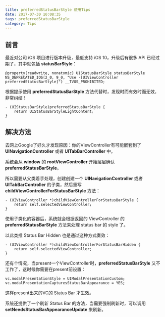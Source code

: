 ```yaml
---
title: preferredStatusBarStyle 使用Tips
date: 2017-07-30 10:08:35
tags: preferredStatusBarStyle
category: Tips
---
```


## 前言

最近对公司 iOS 项目进行版本升级，最低支持 iOS 10，升级后有很多 API 已经过期了，其中就包括 **statusBarStyle**：

```objc
@property(readwrite, nonatomic) UIStatusBarStyle statusBarStyle NS_DEPRECATED_IOS(2_0, 9_0, "Use -[UIViewController preferredStatusBarStyle]") __TVOS_PROHIBITED;
```

根据提示使用 **preferredStatusBarStyle** 方法代替时，发现时而有效时而无效，非常纠结！

```objc
- (UIStatusBarStyle)preferredStatusBarStyle {
    return UIStatusBarStyleLightContent;
}
```

## 解决方法

去网上Google了好久才发现原因：你的ViewController有可能嵌套到了 **UINavigationController** 或者 **UITabBarController** 中。

系统会从 **window** 的 **rootViewController** 开始层层确认 **preferredStatusBarStyle**。

所以需要从父类着手处理，创建创建一个 **UINavigationController** 或者 **UITabBarController** 的子类，然后重写 **childViewControllerForStatusBarStyle** 方法：

```objc
- (UIViewController *)childViewControllerForStatusBarStyle {
    return self.selectedViewController;
}
```

使用子类化的容器后，系统就会根据返回的 ViewController 的 **preferredStatusBarStyle** 方法来处理 status bar 的 style 了。

以此类推 Status Bar Hidden 也是通过这种方式奏效：

```objc
- (UIViewController *)childViewControllerForStatusBarHidden {
    return self.selectedViewController;
}
```

还有个情况，当present一个ViewController时，**preferredStatusBarStyle** 又不工作了，这时候你需要在present前设置：

```objc
vc.modalPresentationStyle = UIModalPresentationCustom;
vc.modalPresentationCapturesStatusBarAppearance = YES;
```
这样present出来的VC的 Status Bar 才生效。

系统还提供了一个刷新 Status Bar 的方法，当需要强制刷新时，可以调用 **setNeedsStatusBarAppearanceUpdate** 来刷新。



